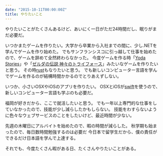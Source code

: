 ```yaml
---
date: "2015-10-11T00:00:00Z"
title: やりたいこと
---
```


やりたいことがたくさんあるけど、あいにく一日がただ24時間だし、眠りがまだ必要だ。

いつかまたゲームを作りたい。大学から卒業から入社までの間に、少し.NETを学んでゲームを作り始めた。
でもサンフランシスコに引っ越して仕事を始めたので、ゲームを辞めて全然終わらなかった。
今度ゲームを作る時「[Yoda Stories][yodastories]」や「[ゼルダの伝説 神々のトライフォース][lttp]」みたいなゲームを作りたいと思う。
その時[rust][]もなりたいと思う。
でも新しいコンピューター言語を学んでゲームを作るのが結構時間かかるのでとりあえずしない。

いつか、小さいOSXやiOSのアプリを作りたい。
OSXとiOSが[swift][swift]を使うので、新しいコンピューター言語も学ぶのも必要だ。

福岡が好きだから、ここで就活したいと思う。
でも一年以上専門的な仕事をしていなかったので、技能が少し減らしたかもしらない。
技能をわすらないように色々なウェブサービスのことをしたいけど、最近時間が少ない。

先週の木曜日にアルバイトを始めたので、暇の時間が減らした。
秋学期も始まったので、毎日数時間勉強するのは必要だ
今日本で留学生だから、僕の責任ができるだけ日本語を学んで上達する。

それでも、今度たくさん暇がある日、たくさんやりたいことがある。

[lttp]: http://www.nintendo.co.jp/wiiu/software/vc/jadj/
[rust]: https://www.rust-lang.org/
[swift]: https://developer.apple.com/swift/
[yodastories]: http://starwars.wikia.com/wiki/Star_Wars:_Yoda_Stories
